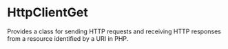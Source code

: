 # HttpClientGet
Provides a class for sending HTTP requests and receiving HTTP responses from a resource identified by a URI in PHP.
